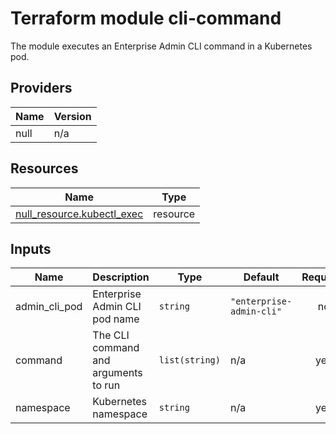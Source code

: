 <!-- BEGIN_TF_DOCS -->
# Terraform module cli-command

The module executes an Enterprise Admin CLI command in a Kubernetes pod.

## Providers

| Name | Version |
|------|---------|
| null | n/a |

## Resources

| Name | Type |
|------|------|
| [null_resource.kubectl_exec](https://registry.terraform.io/providers/hashicorp/null/latest/docs/resources/resource) | resource |

## Inputs

| Name | Description | Type | Default | Required |
|------|-------------|------|---------|:--------:|
| admin_cli_pod | Enterprise Admin CLI pod name | `string` | `"enterprise-admin-cli"` | no |
| command | The CLI command and arguments to run | `list(string)` | n/a | yes |
| namespace | Kubernetes namespace | `string` | n/a | yes |
<!-- END_TF_DOCS -->